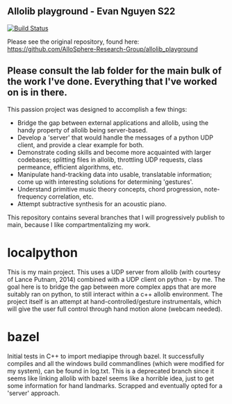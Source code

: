 ## Allolib playground - Evan Nguyen S22
[![Build Status](https://travis-ci.org/AlloSphere-Research-Group/allolib_playground.svg?branch=master)](https://travis-ci.org/AlloSphere-Research-Group/allolib_playground)

Please see the original repository, found here: https://github.com/AlloSphere-Research-Group/allolib_playground

## Please consult the lab folder for the main bulk of the work I've done. Everything that I've worked on is in there.

This passion project was designed to accomplish a few things:
 - Bridge the gap between external applications and allolib, using the handy property of allolib being server-based.
 - Develop a 'server' that would handle the messages of a python UDP client, and provide a clear example for both.
 - Demonstrate coding skills and become more acquainted with larger codebases; splitting files in allolib, throttling UDP requests, class permeance, efficient algorithms, etc.
 - Manipulate hand-tracking data into usable, translatable information; come up with interesting solutions for determining 'gestures'.
 - Understand primitive music theory concepts, chord progression, note-frequency correlation, etc.
 - Attempt subtractive synthesis for an acoustic piano.

This repository contains several branches that I will progressively publish to main, because I like compartmentalizing my work.
# localpython 
This is my main project. This uses a UDP server from allolib (with courtesy of Lance Putnam, 2014) combined with a UDP client on python - by me. The goal here is to bridge the gap between more complex apps that are more suitably ran on python, to still interact within a c++ allolib environment. The project itself is an attempt at hand-controlled/gesture instrumentals, which will give the user full control through hand motion alone (webcam needed).

# bazel 
Initial tests in C++ to import mediapipe through bazel. It successfully compiles and all the windows build commandlines (which were modified for my system), can be found in log.txt. This is a deprecated branch since it seems like linking allolib with bazel seems like a horrible idea, just to get some information for hand landmarks. Scrapped and eventually opted for a 'server' approach.

